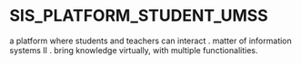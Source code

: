 # SIS_PLATFORM_STUDENT_UMSS
a platform where students and teachers can interact . matter of information systems II . bring knowledge virtually, with multiple functionalities.
